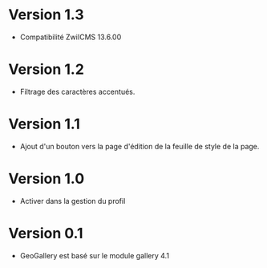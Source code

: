 # Version 1.3
- Compatibilité ZwiICMS 13.6.00
# Version 1.2
- Filtrage des caractères accentués.
# Version 1.1
- Ajout d'un bouton vers la page d'édition de la feuille de style de la page.
# Version 1.0
- Activer dans la gestion du profil
# Version 0.1
- GeoGallery est basé sur le module gallery 4.1